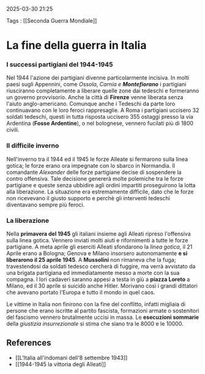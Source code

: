 2025-03-30 21:25

Tags : [[Seconda Guerra Mondiale]]

# La fine della guerra in Italia

### **I successi partigiani del 1944-1945**
Nel 1944 l'azione dei partigiani divenne particolarmente incisiva. In molti paesi sugli Appennini, come *Ossola*, *Carnia e **Montefiorano*** i partigiani riusciranno completamente a liberare quelle zone dai tedeschi e formeranno un governo provvisorio. Anche la città di **Firenze** venne liberata senza l'aiuto anglo-americano. Comunque anche i Tedeschi da parte loro continuavano con le loro feroci rappresaglie. A Roma i partigiani uccisero 32 soldati tedeschi, questi in tutta risposta uccisero 355 ostaggi presso la via Ardentina (**Fosse Ardentine**), o nel bolognese, vennero fucilati più di 1800 civili.

### **Il difficile inverno**
Nell'inverno tra il 1944 ed il 1945 le forze Alleate si fermarono sulla linea gotica; le forze erano ora impegnate con lo sbarco in Normandia. Il comandante *Alexander* delle forze partigiane decise di sospendere la contro offensiva. Tale decisione genererà molte polemiche tra le forze partigiane e queste senza ubbidire agli ordini impartiti proseguirono la lotta alla liberazione. La situazione era estremamente difficile, dato che le forze non ricevevano il giusto supporto e perchè gli interventi tedeschi diventavano sempre più feroci.

### **La liberazione**
Nella **primavera del 1945** gli italiani insieme agli Alleati ripreso l'offensiva sulla linea gotica. Vennero inviati molti aiuti e rifornimenti a tutte le forze partigiane. A meta aprile gli eserciti Alleati sfondarono la *linea gotica*, il 21 Aprile erano a Bologna; Genova e Milano insorsero autonomamente **e si liberarono il 25 aprile 1945**.
A **Mussolini** non rimaneva che la fuga; travestendosi da soldati tedesco cercherà di fuggire, ma verrà avvistato da una brigata partigiana ed immediatamente messo a morte con la sua compagna. I lori cadaveri saranno appesi a testa in giù a **piazza Loreto** a Milano, ed il 30 aprile si suicidò anche Hitler. Morivano così i grandi dittatori che avevano portato l'Europa e tutto il mondo in quel caos. 

Le vittime in Italia non finirono con la fine del conflitto, infatti migliaia di persone che erano iscritte al partito fascista, formazioni armate o sostenitori del fascismo vennero brutalmente uccisi in massa. Le **esecuzioni sommarie** della *giustizia insurrezionale* si stima che siano tra le 8000 e le 10000.
## References

- [[L'Italia all'indomani dell'8 settembre 1943]]
- [[1944-1945 la vittoria degli Alleati]]